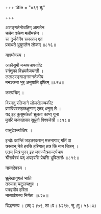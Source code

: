 +++
title = "०६९ भ्रूः"

+++


असङ्गतेनोन्नतिम् आगतेन  
चलेन वक्रेण मलीमसेन ।  
सा दुर्जनेनैव समस्तम् एतं  
प्रबाधते भ्रूयुगलेन लोकम् ॥८१६॥  


यज्ञघोषस्य ।  


अकौसुमी मन्मथचापयष्टि  
रनंशुका विभ्रमवैजयन्ती ।  
ललाटरङ्गाङ्गणनर्तकीय  
मनञ्जना भूर् अनुयाति दृष्टिम् ॥८१७॥  


कस्यचित् ।  


विरमतु रतिजाने लोलरोलम्बकीट  
व्रणविवरसहस्रक्षुण्णम् एतद् धनुस् ते ।  
यद् इह कुसुमकेतो भ्रूलता काप्य् यूना  
मुपरि जयपताका सुभ्रुवो विश्वजेत्री ॥८१८॥  


वासुदेवज्योतिषः ।  


इन्दोः कान्तिं जडतरकरान् मत्तनागाद् गतिं वा  
त्रस्तान् नेत्रे हरसि हरिणात् तत्र किं नाम चित्रम् ।  
एतच् चित्रं पुनर् इह जगज्जैत्रकन्दर्पचाप  
श्रीसर्वस्वं यद् अपहरसि प्रेयसि भ्रूविलासैः ॥८१९॥  


नान्यदेवस्य ।  


भ्रूलेखायुगलं भाति  
तस्याश् चटुलचक्षुषः ।  
पत्रद्वयीव हरिता  
नासावंशस्य निर्गता ॥८२०॥  


बिल्हणस्य । (व्च् २।७९, शा।प। ३२९७, सू।मु। ५३।७)  

